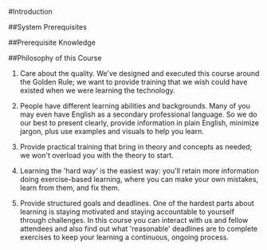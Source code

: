 #Introduction

##System Prerequisites

##Prerequisite Knowledge

##Philosophy of this Course

1.	Care about the quality. We've designed and executed this course around the Golden Rule; we want to provide training that we wish could have existed when we were learning the technology.

2.	People have different learning abilities and backgrounds. Many of you may even have English as a secondary professional language. So we do our best to present clearly, provide information in plain English, minimize jargon, plus use examples and visuals to help you learn.

3.	Provide practical training that bring in theory and concepts as needed; we won't overload you with the theory to start.

4.	Learning the 'hard way' is the easiest way: you'll retain more information doing exercise-based learning, where you can make your own mistakes, learn from them, and fix them.

5.	Provide structured goals and deadlines. One of the hardest parts about learning is staying motivated and staying accountable to yourself through challenges. In this course you can interact with us and fellow attendees and also find out what 'reasonable' deadlines are to complete exercises to keep your learning a continuous, ongoing process.

